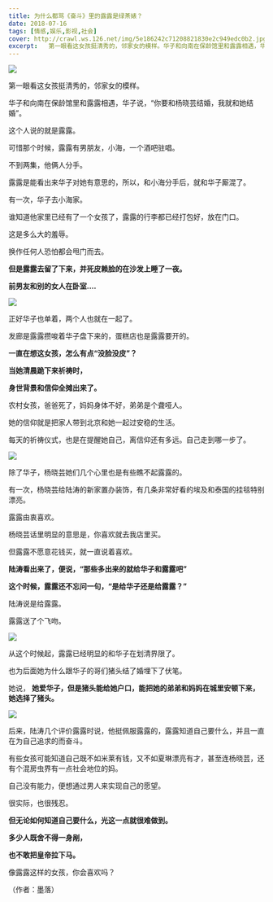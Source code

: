 ```yaml
---
title: 为什么都骂《奋斗》里的露露是绿茶婊？
date: 2018-07-16
tags: [情感,娱乐,影视,社会]
cover: http://crawl.ws.126.net/img/5e186242c71208821830e2c949edc0b2.jpg
excerpt:   第一眼看这女孩挺清秀的，邻家女的模样。华子和向南在保龄馆里和露露相遇，华子说，“你要和杨晓
---
```

![](http://crawl.ws.126.net/img/5e186242c71208821830e2c949edc0b2.jpg)  

第一眼看这女孩挺清秀的，邻家女的模样。

华子和向南在保龄馆里和露露相遇，华子说，“你要和杨晓芸结婚，我就和她结婚”。

这个人说的就是露露。

可惜那个时候，露露有男朋友，小海，一个酒吧驻唱。

不到两集，他俩人分手。

露露是能看出来华子对她有意思的，所以，和小海分手后，就和华子厮混了。

有一次，华子去小海家。

谁知道他家里已经有了一个女孩了，露露的行李都已经打包好，放在门口。

这是多么大的羞辱。

换作任何人恐怕都会甩门而去。

**但是露露去留了下来，并死皮赖脸的在沙发上睡了一夜。**

**前男友和别的女人在卧室....**

![](http://crawl.ws.126.net/img/38dbd812a9e0acb7ec4aa0612d6b3863.jpg)  

正好华子也单着，两个人也就在一起了。

发廊是露露攒唆着华子盘下来的，蛋糕店也是露露要开的。

**一直在想这女孩，怎么有点“没脸没皮”？**

**当她清晨跪下来祈祷时，**

**身世背景和信仰全摊出来了。**

农村女孩，爸爸死了，妈妈身体不好，弟弟是个聋哑人。

她的信仰就是把家人带到北京和她一起过安稳的生活。

每天的祈祷仪式，也是在提醒她自己，离信仰还有多远。自己走到哪一步了。

![](http://crawl.ws.126.net/img/7bc4a4217e1a24a88512f14c49697ebe.jpg)  

除了华子，杨晓芸她们几个心里也是有些瞧不起露露的。

有一次，杨晓芸给陆涛的新家置办装饰，有几条非常好看的埃及和泰国的挂毯特别漂亮。

露露由衷喜欢。

杨晓芸话里明显的意思是，你喜欢就去我店里买。

但露露不愿意花钱买，就一直说着喜欢。

**陆涛看出来了，便说，“那些多出来的就给华子和露露吧”**

**这个时候，露露还不忘问一句，“是给华子还是给露露？”**

陆涛说是给露露。

露露送了个飞吻。

![](http://crawl.ws.126.net/img/255d921dcd96561adaca3df0c012d161.jpg)  

从这个时候起，露露已经明显的和华子在划清界限了。

也为后面她为什么跟华子的哥们猪头结了婚埋下了伏笔。

她说， **她爱华子，但是猪头能给她户口，能把她的弟弟和妈妈在城里安顿下来，她选择了猪头。**

![](http://crawl.ws.126.net/img/67f0db3dc8cd79cfa12aeddaecb98633.jpg)  

后来，陆涛几个评价露露时说，他挺佩服露露的，露露知道自己要什么，并且一直在为自己追求的而奋斗。

有些女孩可能知道自己既不如米莱有钱，又不如夏琳漂亮有才，甚至连杨晓芸，还有个混房虫界有一点社会地位的妈。

自己没有能力，便想通过男人来实现自己的愿望。

很实际，也很残忍。

**但无论如何知道自己要什么，光这一点就很难做到。**

**多少人既舍不得一身剐，**

**也不敢把皇帝拉下马。**

像露露这样的女孩，你会喜欢吗？

（作者：墨落）

